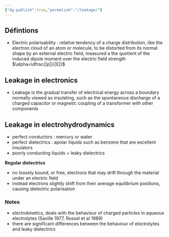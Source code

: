```yaml
---
{"dg-publish":true,"permalink":"/leakage/"}
---
```


## Défintions
- Electric polarisability : relative tendency of a charge distribution, like the electron cloud of an atom or molecule, to be distorted from its normal shape by an external electric field, measured a the quotient of the induced dipole moment over the electric field strength $\alpha=\dfrac{|p|}{|E|}$ 
## Leakage in electronics
- Leakage is the gradual transfer of electrical energy across a boundary normally viewed as insulating, such as the spontaneous discharge of a charged capacitor or magnetic coupling of a transformer with other components

## Leakage in electrohydrodynamics
- perfect conductors : mercury or water
- perfect dielectrics : apolar liquids such as benzene that are excellent insulators
- poorly conducting liquids = leaky dielectrics

**Regular dielectrics**
- no loosely bound, or free, electrons that may drift through the material under an electric field
- instead electrons slightly shift from their average equilibrium positions, causing dielectric polarisation

### Notes
- electrokinetics, deals with the behaviour of charged particles in aqueous electrolytes (Saville 1977, Russel et al 1989)
- there are significant differences between the behaviour of electrolytes and leaky dielectrics